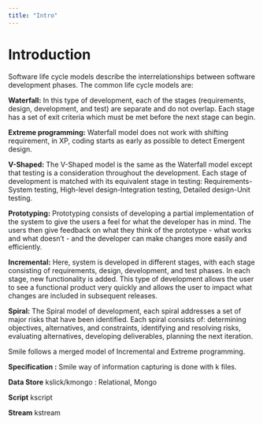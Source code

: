 ```yaml
---
title: "Intro"
---
```


Introduction
============

Software life cycle models describe the interrelationships between
software development phases. The common life cycle models are:

**Waterfall:** In this type of development, each of the stages
(requirements, design, development, and test) are separate and do not
overlap. Each stage has a set of exit criteria which must be met
before the next stage can begin.

**Extreme programming:** Waterfall model does not work with shifting
requirement, in XP, coding starts as early as possible to detect
Emergent design.

**V-Shaped:** The V-Shaped model is the same as the Waterfall model
except that testing is a consideration throughout the development.
Each stage of development is matched with its equivalent stage in
testing: Requirements-System testing, High-level design-Integration
testing, Detailed design-Unit testing.

**Prototyping:** Prototyping consists of developing a partial
 implementation of the system to give the users a feel for what the
 developer has in mind. The users then give feedback on what they think
 of the prototype - what works and what doesn’t - and the developer can
 make changes more easily and efficiently.

**Incremental:** Here, system is developed in different stages, with
 each stage consisting of requirements, design, development, and test
 phases. In each stage, new functionality is added. This type of
 development allows the user to see a functional product very quickly
 and allows the user to impact what changes are included in subsequent
 releases.

**Spiral:** The Spiral model of development, each spiral addresses a
 set of major risks that have been identified. Each spiral consists of:
 determining objectives, alternatives, and constraints, identifying and
 resolving risks, evaluating alternatives, developing deliverables,
 planning the next iteration.

Smile follows a merged model of Incremental and Extreme programming.

**Specification :** Smile way of information capturing is done with k
files.

**Data Store** kslick/kmongo
:   Relational, Mongo

**Script** kscript

**Stream** kstream
